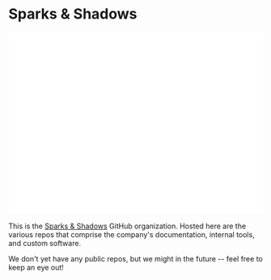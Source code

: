 # Sparks & Shadows

![The Sparks & Shadows logo](../images/sns.png)

This is the [Sparks & Shadows](https://sparksandshadows.com/) GitHub organization. Hosted here are the various repos that comprise the company's documentation, internal tools, and custom software.

We don't yet have any public repos, but we might in the future -- feel free to keep an eye out!
